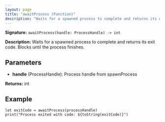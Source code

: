 ```yaml
---
layout: page
title: "awaitProcess (Function)"
description: "Waits for a spawned process to complete and returns its exit code. Blocks until the process finishes."
---
```


**Signature:** `awaitProcess(handle: ProcessHandle) -> int`

**Description:** Waits for a spawned process to complete and returns its exit code. Blocks until the process finishes.

## Parameters

- **handle** (ProcessHandle): Process handle from spawnProcess

**Returns:** int

## Example

```osprey
let exitCode = awaitProcess(processHandle)
print("Process exited with code: ${toString(exitCode)}")
```
